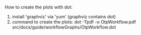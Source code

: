 How to create the plots with dot:
1) install 'graphviz' via 'yum' (graphviz contains dot)
2) command to create the plots:
   dot -Tpdf -o OtpWorkflow.pdf src/docs/guide/workflowGraphs/OtpWorkflow.dot
